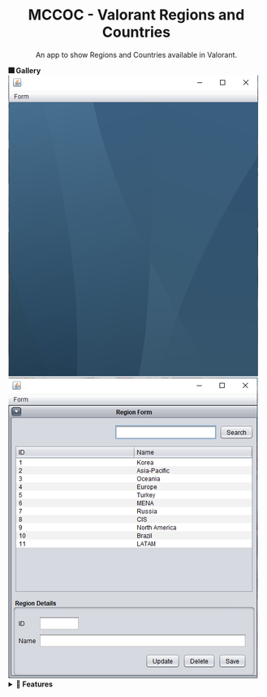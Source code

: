 <h1 align="center">MCCOC - Valorant Regions and Countries</h1>
<p align="center">An app to show Regions and Countries available in Valorant.</p>

<summary>
<b>🎆 Gallery</b>
</summary>
<img src="./jdbc/JDBC-Screenshots/home.png">
<img src="./jdbc/JDBC-Screenshots/region.png">
<details>
<summary>
<b>🚀 Features</b>
</summary>

- [x] Show all regions available in Valorant
  - [x] Add region
  - [x] Update region
  - [x] Delete region  
- [x] Show all countries in Selected Regions
  - [x] Add country
  - [x] Update country
  - [x] Delete country  
</details>

